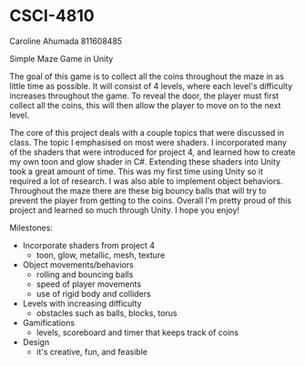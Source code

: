 # CSCI-4810
Caroline Ahumada
811608485

Simple Maze Game in Unity

The goal of this game is to collect all the coins throughout the maze in as little time as possible. It will consist of 4 levels, where each level's difficulty increases throughout the game. To reveal the door, the player must first collect all the coins, this will then allow the player to move on to the next level. 

The core of this project deals with a couple topics that were discussed in class. The topic I emphasised on most were shaders. I incorporated many of the shaders that were introduced for project 4, and learned how to create my own toon and glow shader in C#. Extending these shaders into Unity took a great amount of time. This was my first time using Unity so it required a lot of research. I was also able to implement object behaviors. Throughout the maze there are these big bouncy balls that will try to prevent the player from getting to the coins. Overall I'm pretty proud of this project and learned so much through Unity. I hope you enjoy!

Milestones:
  - Incorporate shaders from project 4
    - toon, glow, metallic, mesh, texture
  - Object movements/behaviors
    - rolling and bouncing balls
    - speed of player movements
    - use of rigid body and colliders
  - Levels with increasing difficulty
    - obstacles such as balls, blocks, torus
  - Gamifications
    - levels, scoreboard and timer that keeps track of coins
  - Design
    - it's creative, fun, and feasible 
   


